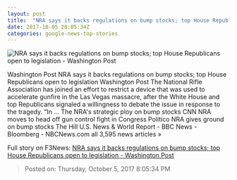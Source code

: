 ```yaml
---
layout: post
title:  "NRA says it backs regulations on bump stocks; top House Republicans open to legislation - Washington Post"
date: 2017-10-05 20:05:34Z
categories: google-news-top-stories
---
```


![NRA says it backs regulations on bump stocks; top House Republicans open to legislation - Washington Post](https://img.washingtonpost.com/rf/image_1484w/2010-2019/WashingtonPost/2017/10/05/National-Politics/Images/Congress_Budget_38484-f1d8d.jpg?t=20170517)

Washington Post NRA says it backs regulations on bump stocks; top House Republicans open to legislation Washington Post The National Rifle Association has joined an effort to restrict a device that was used to accelerate gunfire in the Las Vegas massacre, after the White House and top Republicans signaled a willingness to debate the issue in response to the tragedy. “In ... The NRA's strategic ploy on bump stocks CNN NRA moves to head off gun control fight in Congress Politico NRA gives ground on bump stocks The Hill U.S. News & World Report - BBC News - Bloomberg - NBCNews.com all 3,595 news articles »


Full story on F3News: [NRA says it backs regulations on bump stocks; top House Republicans open to legislation - Washington Post](http://www.f3nws.com/n/HkcvyB)

> Posted on: Thursday, October 5, 2017 8:05:34 PM
